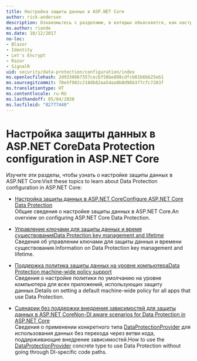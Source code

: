 ```yaml
---
title: Настройка защиты данных в ASP.NET Core
author: rick-anderson
description: Ознакомьтесь с разделами, в которых объясняется, как настроить защиту данных в ASP.NET Core.
ms.author: riande
ms.date: 10/12/2017
no-loc:
- Blazor
- Identity
- Let's Encrypt
- Razor
- SignalR
uid: security/data-protection/configuration/index
ms.openlocfilehash: 2d9330867357cecbf58be808cdfcb01b6bb25eb1
ms.sourcegitcommit: 70e5f982c218db82aa54aa8b8d96b377cfc7283f
ms.translationtype: HT
ms.contentlocale: ru-RU
ms.lasthandoff: 05/04/2020
ms.locfileid: "82777440"
---
```

# <a name="data-protection-configuration-in-aspnet-core"></a><span data-ttu-id="0b808-103">Настройка защиты данных в ASP.NET Core</span><span class="sxs-lookup"><span data-stu-id="0b808-103">Data Protection configuration in ASP.NET Core</span></span>

<span data-ttu-id="0b808-104">Изучите эти разделы, чтобы узнать о настройке защиты данных в ASP.NET Core:</span><span class="sxs-lookup"><span data-stu-id="0b808-104">Visit these topics to learn about Data Protection configuration in ASP.NET Core:</span></span>

* [<span data-ttu-id="0b808-105">Настройка защиты данных в ASP.NET Core</span><span class="sxs-lookup"><span data-stu-id="0b808-105">Configure ASP.NET Core Data Protection</span></span>](xref:security/data-protection/configuration/overview)  
  <span data-ttu-id="0b808-106">Общие сведения о настройке защиты данных в ASP.NET Core.</span><span class="sxs-lookup"><span data-stu-id="0b808-106">An overview on configuring ASP.NET Core Data Protection.</span></span>

* [<span data-ttu-id="0b808-107">Управление ключами для защиты данных и время существования</span><span class="sxs-lookup"><span data-stu-id="0b808-107">Data Protection key management and lifetime</span></span>](xref:security/data-protection/configuration/default-settings)  
  <span data-ttu-id="0b808-108">Сведения об управлении ключами для защиты данных и времени существования.</span><span class="sxs-lookup"><span data-stu-id="0b808-108">Information on Data Protection key management and lifetime.</span></span>

* [<span data-ttu-id="0b808-109">Поддержка политика защиты данных на уровне компьютера</span><span class="sxs-lookup"><span data-stu-id="0b808-109">Data Protection machine-wide policy support</span></span>](xref:security/data-protection/configuration/machine-wide-policy)  
  <span data-ttu-id="0b808-110">Сведения о настройке политики по умолчанию на уровне компьютера для всех приложений, использующих защиту данных.</span><span class="sxs-lookup"><span data-stu-id="0b808-110">Details on setting a default machine-wide policy for all apps that use Data Protection.</span></span>

* [<span data-ttu-id="0b808-111">Сценарии без поддержки внедрения зависимостей для защиты данных в ASP.NET Core</span><span class="sxs-lookup"><span data-stu-id="0b808-111">Non-DI aware scenarios for Data Protection in ASP.NET Core</span></span>](xref:security/data-protection/configuration/non-di-scenarios)  
  <span data-ttu-id="0b808-112">Сведения о применении конкретного типа [DataProtectionProvider](/dotnet/api/Microsoft.AspNetCore.DataProtection.DataProtectionProvider) для использования данных без перехода через ветви кода, поддерживающие внедрение зависимостей.</span><span class="sxs-lookup"><span data-stu-id="0b808-112">How to use the [DataProtectionProvider](/dotnet/api/Microsoft.AspNetCore.DataProtection.DataProtectionProvider) concrete type to use Data Protection without going through DI-specific code paths.</span></span>
